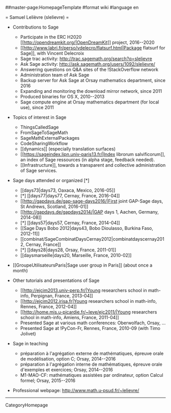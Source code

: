 ##master-page:HomepageTemplate
#format wiki
#language en

= Samuel Lelièvre (slelievre) =

 * Contributions to Sage
   * Participate in the ERC H2020 [[http://opendreamkit.org/|OpenDreamKit]] project, 2016--2020
   * [[http://www.labri.fr/perso/vdelecro/flatsurf.html|Package flatsurf for Sage]], with Vincent Delecroix
   * Sage trac activity: http://trac.sagemath.org/search?q=slelievre
   * Ask Sage activity: http://ask.sagemath.org/users/1092/slelievre/
   * Answering questions on Q&A sites of the !StackOverflow network
   * Administration team of Ask Sage
   * Backup server for Ask Sage at Orsay mathematics department, since 2016
   * Expanding and monitoring the download mirror network, since 2011
   * Produced binaries for OS X, 2010--2013
   * Sage compute engine at Orsay mathematics department (for local use), since 2011

 * Topics of interest in Sage
   * ThingsCalledSage
   * FromSageToSageMath
   * SageMathExternalPackages
   * CodeSharingWorkflow
   * [[dynamics]] (especially translation surfaces)
   * [[https://sageindex.lipn.univ-paris13.fr/|Index librorum salvificorum]], an index of Sage ressources (in alpha stage, feedback needed).
   * [[Infrastructure]], towards a transparent and collective administration of Sage services.

 * Sage days attended or organized [*]
   * [[days73|days73, Oaxaca, Mexico, 2016-05]]
   * [*] [[days77|days77, Cernay, France, 2016-04]]
   * [[http://gapdays.de/gap-sage-days2016/|First joint GAP-Sage days, St Andrews, Scotland, 2016-01]]
   * [[http://gapdays.de/gapdays2014/|GAP days 1, Aachen, Germany, 2014-08]]
   * [*] [[days57|days57, Cernay, France, 2014-04]]
   * [[Sage Days Bobo 2012|days43, Bobo Dioulasso, Burkina Faso, 2012-11]]
   * [[combinat/SageCombinatDaysCernay2012|combinatdayscernay2012, Cernay, France]]
   * [*] [[days28|days28, Orsay, France, 2011-01]]
   * [[daysmarseille|days20, Marseille, France, 2010-02]]

 * [[GroupeUtilisateursParis|Sage user group in Paris]] (about once a month)

 * Other tutorials and presentations of Sage
   * [[http://ejcim2013.univ-perp.fr/|Young researchers school in math-info, Perpignan, France, 2013-04]]
   * [[http://ejcim2012.irisa.fr|Young researchers school in math-info, Rennes, France, 2012-04]]
   * [[http://home.mis.u-picardie.fr/~leve/ejc2011/|Young researchers school in math-info, Amiens, France, 2011-04]]
   * Presented Sage at various math conferences: Oberwolfach, Orsay, ...
   * Presented Sage at !PyCon-Fr, Rennes, France, 2010-09 (with Timo Jolivet)

 * Sage in teaching
   * préparation à l'agrégation externe de mathématiques, épreuve orale de modélisation, option C; Orsay, 2014--2016
   * préparation à l'agrégation interne de mathématiques, épreuve orale d'exemples et exercices; Orsay, 2014--2016
   * M1-MAO-CF: mathématiques assistées par ordinateur, option Calcul formel; Orsay, 2015--2016

 * Professional webpage: http://www.math.u-psud.fr/~lelievre/

----
CategoryHomepage
